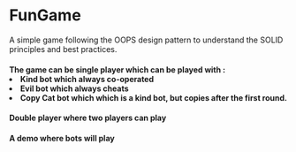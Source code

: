 # FunGame

A simple game following the OOPS design pattern to understand the SOLID principles and best practices.

<h4>The game can be single player which can be played with :
<li>Kind bot which always co-operated</li>
<li>Evil bot which always cheats</li>
<li>Copy Cat bot which which is a kind bot, but copies after the first round.</li>

<h4>Double player where two players can play

<h4>A demo where bots will play

